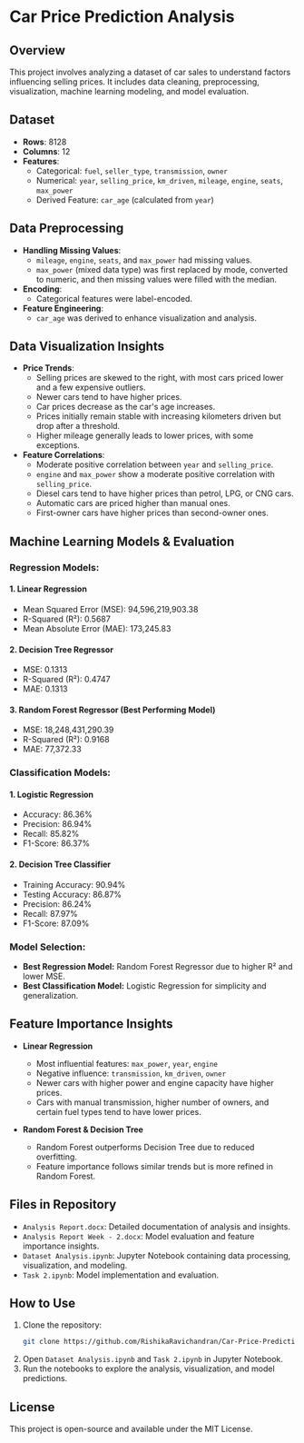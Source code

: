 # Car Price Prediction Analysis

## Overview
This project involves analyzing a dataset of car sales to understand factors influencing selling prices. It includes data cleaning, preprocessing, visualization, machine learning modeling, and model evaluation.

## Dataset
- **Rows**: 8128
- **Columns**: 12
- **Features**:
  - Categorical: `fuel`, `seller_type`, `transmission`, `owner`
  - Numerical: `year`, `selling_price`, `km_driven`, `mileage`, `engine`, `seats`, `max_power`
  - Derived Feature: `car_age` (calculated from `year`)

## Data Preprocessing
- **Handling Missing Values**:
  - `mileage`, `engine`, `seats`, and `max_power` had missing values.
  - `max_power` (mixed data type) was first replaced by mode, converted to numeric, and then missing values were filled with the median.
- **Encoding**:
  - Categorical features were label-encoded.
- **Feature Engineering**:
  - `car_age` was derived to enhance visualization and analysis.

## Data Visualization Insights
- **Price Trends**:
  - Selling prices are skewed to the right, with most cars priced lower and a few expensive outliers.
  - Newer cars tend to have higher prices.
  - Car prices decrease as the car's age increases.
  - Prices initially remain stable with increasing kilometers driven but drop after a threshold.
  - Higher mileage generally leads to lower prices, with some exceptions.
- **Feature Correlations**:
  - Moderate positive correlation between `year` and `selling_price`.
  - `engine` and `max_power` show a moderate positive correlation with `selling_price`.
  - Diesel cars tend to have higher prices than petrol, LPG, or CNG cars.
  - Automatic cars are priced higher than manual ones.
  - First-owner cars have higher prices than second-owner ones.

## Machine Learning Models & Evaluation

### Regression Models:
#### 1. **Linear Regression**
- Mean Squared Error (MSE): 94,596,219,903.38
- R-Squared (R²): 0.5687
- Mean Absolute Error (MAE): 173,245.83

#### 2. **Decision Tree Regressor**
- MSE: 0.1313
- R-Squared (R²): 0.4747
- MAE: 0.1313

#### 3. **Random Forest Regressor** (Best Performing Model)
- MSE: 18,248,431,290.39
- R-Squared (R²): 0.9168
- MAE: 77,372.33

### Classification Models:
#### 1. **Logistic Regression**
- Accuracy: 86.36%
- Precision: 86.94%
- Recall: 85.82%
- F1-Score: 86.37%

#### 2. **Decision Tree Classifier**
- Training Accuracy: 90.94%
- Testing Accuracy: 86.87%
- Precision: 86.24%
- Recall: 87.97%
- F1-Score: 87.09%

### Model Selection:
- **Best Regression Model:** Random Forest Regressor due to higher R² and lower MSE.
- **Best Classification Model:** Logistic Regression for simplicity and generalization.

## Feature Importance Insights
- **Linear Regression**
  - Most influential features: `max_power`, `year`, `engine`
  - Negative influence: `transmission`, `km_driven`, `owner`
  - Newer cars with higher power and engine capacity have higher prices.
  - Cars with manual transmission, higher number of owners, and certain fuel types tend to have lower prices.

- **Random Forest & Decision Tree**
  - Random Forest outperforms Decision Tree due to reduced overfitting.
  - Feature importance follows similar trends but is more refined in Random Forest.

## Files in Repository
- `Analysis Report.docx`: Detailed documentation of analysis and insights.
- `Analysis Report Week - 2.docx`: Model evaluation and feature importance insights.
- `Dataset Analysis.ipynb`: Jupyter Notebook containing data processing, visualization, and modeling.
- `Task 2.ipynb`: Model implementation and evaluation.

## How to Use
1. Clone the repository:
   ```bash
   git clone https://github.com/RishikaRavichandran/Car-Price-Prediction.git
   ```
2. Open `Dataset Analysis.ipynb` and `Task 2.ipynb` in Jupyter Notebook.
3. Run the notebooks to explore the analysis, visualization, and model predictions.


## License

This project is open-source and available under the MIT License.

